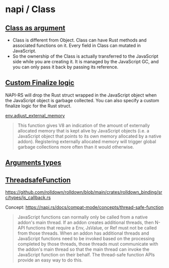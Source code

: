 # napi / Class

## [Class as argument](https://napi.rs/docs/concepts/class#class-as-argument)

- Class is different from Object. Class can have Rust methods and associated functions on it. Every field in Class can mutated in JavaScript.
- So the ownership of the Class is actually transferred to the JavaScript side while you are creating it. It is managed by the JavaScript GC, and you can only pass it back by passing its reference.

## [Custom Finalize logic](https://napi.rs/docs/concepts/class#custom-finalize-logic)

NAPI-RS will drop the Rust struct wrapped in the JavaScript object when the JavaScript object is garbage collected. You can also specify a custom finalize logic for the Rust struct.

[env.adjust_external_memory](https://nodejs.org/api/n-api.html#napi_adjust_external_memory)

> This function gives V8 an indication of the amount of externally allocated memory that is kept alive by JavaScript objects (i.e. a JavaScript object that points to its own memory allocated by a native addon). Registering externally allocated memory will trigger global garbage collections more often than it would otherwise.

## [Arguments types](https://napi.rs/docs/concepts/function)

## [ThreadsafeFunction](https://napi.rs/docs/concepts/threadsafe-function)

https://github.com/rolldown/rolldown/blob/main/crates/rolldown_binding/src/types/js_callback.rs

Concept: https://napi.rs/docs/compat-mode/concepts/thread-safe-function

> JavaScript functions can normally only be called from a native addon's main thread. If an addon creates additional threads, then N-API functions that require a Env, JsValue, or Ref must not be called from those threads.
> When an addon has additional threads and JavaScript functions need to be invoked based on the processing completed by those threads, those threads must communicate with the addon's main thread so that the main thread can invoke the JavaScript function on their behalf. The thread-safe function APIs provide an easy way to do this.
